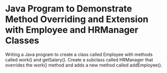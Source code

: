 # Java Program to Demonstrate Method Overriding and Extension with Employee and HRManager Classes
Writing a Java program to create a class called Employee with methods called work() and getSalary(). Create a subclass called HRManager that overrides the work() method and adds a new method called addEmployee().
